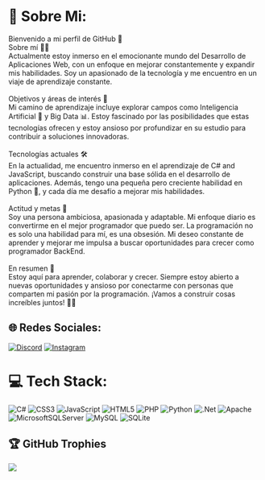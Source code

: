 # 💫 Sobre Mi:
Bienvenido a mi perfil de GitHub 🚀<br>Sobre mí 🧑‍💻<br>Actualmente estoy inmerso en el emocionante mundo del Desarrollo de Aplicaciones Web, con un enfoque en mejorar constantemente y expandir mis habilidades. Soy un apasionado de la tecnología y me encuentro en un viaje de aprendizaje constante.<br><br>Objetivos y áreas de interés 🚀<br>Mi camino de aprendizaje incluye explorar campos como Inteligencia Artificial 🤖 y Big Data 📊. Estoy fascinado por las posibilidades que estas tecnologías ofrecen y estoy ansioso por profundizar en su estudio para contribuir a soluciones innovadoras.<br><br>Tecnologías actuales 🛠️<br>En la actualidad, me encuentro inmerso en el aprendizaje de C# and JavaScript, buscando construir una base sólida en el desarrollo de aplicaciones. Además, tengo una pequeña pero creciente habilidad en Python 🐍, y cada día me desafío a mejorar mis habilidades.<br><br>Actitud y metas 🎯<br>Soy una persona ambiciosa, apasionada y adaptable. Mi enfoque diario es convertirme en el mejor programador que puedo ser. La programación no es solo una habilidad para mí, es una obsesión. Mi deseo constante de aprender y mejorar me impulsa a buscar oportunidades para crecer como programador BackEnd.<br><br>En resumen 🌟<br>Estoy aquí para aprender, colaborar y crecer. Siempre estoy abierto a nuevas oportunidades y ansioso por conectarme con personas que comparten mi pasión por la programación. ¡Vamos a construir cosas increíbles juntos! 🚀✨


## 🌐 Redes Sociales:
[![Discord](https://img.shields.io/badge/Discord-%237289DA.svg?logo=discord&logoColor=white)](https://discord.gg/Rao00) [![Instagram](https://img.shields.io/badge/Instagram-%23E4405F.svg?logo=Instagram&logoColor=white)](https://instagram.com/Rao00_aaa) 

# 💻 Tech Stack:
![C#](https://img.shields.io/badge/c%23-%23239120.svg?style=for-the-badge&logo=csharp&logoColor=white) ![CSS3](https://img.shields.io/badge/css3-%231572B6.svg?style=for-the-badge&logo=css3&logoColor=white) ![JavaScript](https://img.shields.io/badge/javascript-%23323330.svg?style=for-the-badge&logo=javascript&logoColor=%23F7DF1E) ![HTML5](https://img.shields.io/badge/html5-%23E34F26.svg?style=for-the-badge&logo=html5&logoColor=white) ![PHP](https://img.shields.io/badge/php-%23777BB4.svg?style=for-the-badge&logo=php&logoColor=white) ![Python](https://img.shields.io/badge/python-3670A0?style=for-the-badge&logo=python&logoColor=ffdd54) ![.Net](https://img.shields.io/badge/.NET-5C2D91?style=for-the-badge&logo=.net&logoColor=white) ![Apache](https://img.shields.io/badge/apache-%23D42029.svg?style=for-the-badge&logo=apache&logoColor=white) ![MicrosoftSQLServer](https://img.shields.io/badge/Microsoft%20SQL%20Server-CC2927?style=for-the-badge&logo=microsoft%20sql%20server&logoColor=white) ![MySQL](https://img.shields.io/badge/mysql-%2300000f.svg?style=for-the-badge&logo=mysql&logoColor=white) ![SQLite](https://img.shields.io/badge/sqlite-%2307405e.svg?style=for-the-badge&logo=sqlite&logoColor=white)

## 🏆 GitHub Trophies
![](https://github-profile-trophy.vercel.app/?username=Rao00&theme=radical&no-frame=false&no-bg=false&margin-w=4)